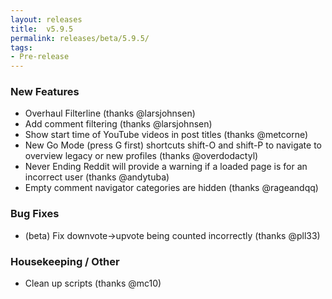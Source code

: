 ```yaml
---
layout: releases
title:  v5.9.5
permalink: releases/beta/5.9.5/
tags:
- Pre-release
---
```


### New Features

- Overhaul Filterline (thanks @larsjohnsen)
- Add comment filtering (thanks @larsjohnsen)
- Show start time of YouTube videos in post titles (thanks @metcorne)
- New Go Mode (press G first) shortcuts shift-O and shift-P to navigate to overview legacy or new profiles (thanks @overdodactyl)
- Never Ending Reddit will provide a warning if a loaded page is for an incorrect user (thanks @andytuba)
- Empty comment navigator categories are hidden (thanks @rageandqq)

### Bug Fixes

- (beta) Fix downvote->upvote being counted incorrectly (thanks @pll33)

### Housekeeping / Other

- Clean up scripts (thanks @mc10)
